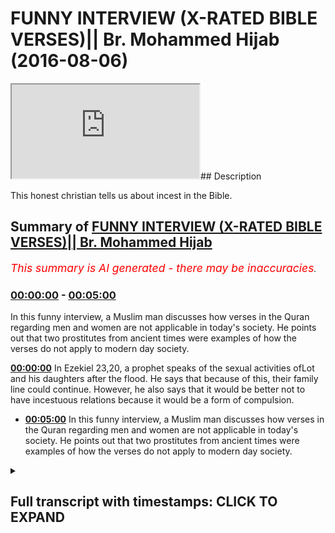 # FUNNY INTERVIEW (X-RATED BIBLE VERSES)|| Br. Mohammed Hijab (2016-08-06)

<iframe loading='lazy' src='https://www.youtube.com/embed/oqhkNGKRrUk'></iframe>## Description

This honest christian tells us about incest in the Bible.

## Summary of [FUNNY INTERVIEW (X-RATED BIBLE VERSES)|| Br. Mohammed Hijab](https://www.youtube.com/watch?v=oqhkNGKRrUk)


*<span style="color:red; font-size:125%">This summary is AI generated - there may be inaccuracies</span>. [](/)*

### [00:00:00](https://www.youtube.com/watch?v=oqhkNGKRrUk&t=0) - [00:05:00](https://www.youtube.com/watch?v=oqhkNGKRrUk&t=300)

In this funny interview, a Muslim man discusses how verses in the Quran regarding men and women are not applicable in today's society. He points out that two prostitutes from ancient times were examples of how the verses do not apply to modern day society.

**[00:00:00](https://www.youtube.com/watch?v=oqhkNGKRrUk&t=0)** In Ezekiel 23,20, a prophet speaks of the sexual activities ofLot and his daughters after the flood. He says that because of this, their family line could continue. However, he also says that it would be better not to have incestuous relations because it would be a form of compulsion.
* **[00:05:00](https://www.youtube.com/watch?v=oqhkNGKRrUk&t=300)** In this funny interview, a Muslim man discusses how verses in the Quran regarding men and women are not applicable in today's society. He points out that two prostitutes from ancient times were examples of how the verses do not apply to modern day society.

<details><summary><h2>Full transcript with timestamps: CLICK TO EXPAND</h2></summary>

[0:00:01](https://youtu.be/oqhkNGKRrUk?t=1) [Music]  
[0:00:07](https://youtu.be/oqhkNGKRrUk?t=7) [Music]  
[0:00:15](https://youtu.be/oqhkNGKRrUk?t=15) do you know what's your name chris  
[0:00:17](https://youtu.be/oqhkNGKRrUk?t=17) i i wanted to video  
[0:00:19](https://youtu.be/oqhkNGKRrUk?t=19) you because i think you're a very nice  
[0:00:21](https://youtu.be/oqhkNGKRrUk?t=21) guy and you know you've got a nice smile  
[0:00:23](https://youtu.be/oqhkNGKRrUk?t=23) and you're always cheerful  
[0:00:25](https://youtu.be/oqhkNGKRrUk?t=25) and i love you you shouldn't be talking  
[0:00:26](https://youtu.be/oqhkNGKRrUk?t=26) to me right now you're too tall man it  
[0:00:28](https://youtu.be/oqhkNGKRrUk?t=28) makes me look strong  
[0:00:30](https://youtu.be/oqhkNGKRrUk?t=30) but you know what i wonder i want to  
[0:00:32](https://youtu.be/oqhkNGKRrUk?t=32) basically talk to you about something  
[0:00:34](https://youtu.be/oqhkNGKRrUk?t=34) that i was talking to you about last  
[0:00:36](https://youtu.be/oqhkNGKRrUk?t=36) week which i found is a bit funny now  
[0:00:38](https://youtu.be/oqhkNGKRrUk?t=38) and this is a bit of an x-ray topic  
[0:00:42](https://youtu.be/oqhkNGKRrUk?t=42) but we found it funny um  
[0:00:45](https://youtu.be/oqhkNGKRrUk?t=45) we look  
[0:00:46](https://youtu.be/oqhkNGKRrUk?t=46) we're talking about these verses in the  
[0:00:47](https://youtu.be/oqhkNGKRrUk?t=47) bible right  
[0:00:49](https://youtu.be/oqhkNGKRrUk?t=49) uh there's verses in the bible which  
[0:00:50](https://youtu.be/oqhkNGKRrUk?t=50) talk about  
[0:00:52](https://youtu.be/oqhkNGKRrUk?t=52) sexually explicit things  
[0:00:55](https://youtu.be/oqhkNGKRrUk?t=55) uh and um we both agree that in the  
[0:00:57](https://youtu.be/oqhkNGKRrUk?t=57) bible for example it does say  
[0:01:00](https://youtu.be/oqhkNGKRrUk?t=60) that lot which we believe  
[0:01:02](https://youtu.be/oqhkNGKRrUk?t=62) is a prophet you guys believe he was a  
[0:01:04](https://youtu.be/oqhkNGKRrUk?t=64) prophet as well  
[0:01:05](https://youtu.be/oqhkNGKRrUk?t=65) but in your books it does say that lot  
[0:01:08](https://youtu.be/oqhkNGKRrUk?t=68) had sexual intercourse  
[0:01:10](https://youtu.be/oqhkNGKRrUk?t=70) with his own daughters so this is incest  
[0:01:14](https://youtu.be/oqhkNGKRrUk?t=74) yeah  
[0:01:15](https://youtu.be/oqhkNGKRrUk?t=75) is that correct yeah that's true  
[0:01:17](https://youtu.be/oqhkNGKRrUk?t=77) now i like your honesty about this topic  
[0:01:21](https://youtu.be/oqhkNGKRrUk?t=81) are prophets meant to be human beings we  
[0:01:22](https://youtu.be/oqhkNGKRrUk?t=82) are meant to follow  
[0:01:25](https://youtu.be/oqhkNGKRrUk?t=85) yes  
[0:01:27](https://youtu.be/oqhkNGKRrUk?t=87) is the act of having sexual intercourse  
[0:01:29](https://youtu.be/oqhkNGKRrUk?t=89) with your daughter a morally acceptable  
[0:01:32](https://youtu.be/oqhkNGKRrUk?t=92) thing to do at the time if it's  
[0:01:34](https://youtu.be/oqhkNGKRrUk?t=94) necessary yes  
[0:01:37](https://youtu.be/oqhkNGKRrUk?t=97) [Music]  
[0:01:39](https://youtu.be/oqhkNGKRrUk?t=99) at the time it was necessary yes it was  
[0:01:41](https://youtu.be/oqhkNGKRrUk?t=101) at the time okay  
[0:01:43](https://youtu.be/oqhkNGKRrUk?t=103) um  
[0:01:45](https://youtu.be/oqhkNGKRrUk?t=105) do you know why he had to do it go on  
[0:01:46](https://youtu.be/oqhkNGKRrUk?t=106) tell me please  
[0:01:48](https://youtu.be/oqhkNGKRrUk?t=108) what happened  
[0:01:49](https://youtu.be/oqhkNGKRrUk?t=109) what happened during the time of sodom  
[0:01:51](https://youtu.be/oqhkNGKRrUk?t=111) gomorrah  
[0:01:51](https://youtu.be/oqhkNGKRrUk?t=111) [Music]  
[0:01:53](https://youtu.be/oqhkNGKRrUk?t=113) everyone was destroyed  
[0:01:55](https://youtu.be/oqhkNGKRrUk?t=115) there was hardly anybody left  
[0:01:57](https://youtu.be/oqhkNGKRrUk?t=117) to continue any family line  
[0:02:00](https://youtu.be/oqhkNGKRrUk?t=120) right the only way you could that they  
[0:02:02](https://youtu.be/oqhkNGKRrUk?t=122) could continue the family line  
[0:02:04](https://youtu.be/oqhkNGKRrUk?t=124) was to by having incest  
[0:02:06](https://youtu.be/oqhkNGKRrUk?t=126) okay all right now uh thank you for that  
[0:02:09](https://youtu.be/oqhkNGKRrUk?t=129) that's fine if that's what you think is  
[0:02:10](https://youtu.be/oqhkNGKRrUk?t=130) the only way that they could have uh  
[0:02:13](https://youtu.be/oqhkNGKRrUk?t=133) continued the family line  
[0:02:15](https://youtu.be/oqhkNGKRrUk?t=135) is by having incest yeah  
[0:02:17](https://youtu.be/oqhkNGKRrUk?t=137) so continuing the family line is one  
[0:02:19](https://youtu.be/oqhkNGKRrUk?t=139) thing i mean if it was a situation of  
[0:02:20](https://youtu.be/oqhkNGKRrUk?t=140) adam and eve you know adam and eve and  
[0:02:22](https://youtu.be/oqhkNGKRrUk?t=142) if you say oh you know their family  
[0:02:23](https://youtu.be/oqhkNGKRrUk?t=143) their offspring must have done incest  
[0:02:25](https://youtu.be/oqhkNGKRrUk?t=145) and stuff like that that's happened for  
[0:02:26](https://youtu.be/oqhkNGKRrUk?t=146) a long time okay but i'm just saying  
[0:02:28](https://youtu.be/oqhkNGKRrUk?t=148) that that's that is complete compulsion  
[0:02:30](https://youtu.be/oqhkNGKRrUk?t=150) and i can see where you're coming from  
[0:02:31](https://youtu.be/oqhkNGKRrUk?t=151) to some extent when you say that well if  
[0:02:33](https://youtu.be/oqhkNGKRrUk?t=153) we're talking here about continuing a  
[0:02:34](https://youtu.be/oqhkNGKRrUk?t=154) family line that's one option and the  
[0:02:36](https://youtu.be/oqhkNGKRrUk?t=156) other option  
[0:02:38](https://youtu.be/oqhkNGKRrUk?t=158) is not continuing the family line yet  
[0:02:40](https://youtu.be/oqhkNGKRrUk?t=160) the human race will continue  
[0:02:42](https://youtu.be/oqhkNGKRrUk?t=162) then i say that probably the the second  
[0:02:44](https://youtu.be/oqhkNGKRrUk?t=164) option would probably be  
[0:02:45](https://youtu.be/oqhkNGKRrUk?t=165) would you say that it would probably be  
[0:02:47](https://youtu.be/oqhkNGKRrUk?t=167) a better option to take  
[0:02:49](https://youtu.be/oqhkNGKRrUk?t=169) okay now i want to ask you a question  
[0:02:52](https://youtu.be/oqhkNGKRrUk?t=172) do you have kids  
[0:02:54](https://youtu.be/oqhkNGKRrUk?t=174) no not yet  
[0:02:56](https://youtu.be/oqhkNGKRrUk?t=176) do you um do you teach a  
[0:02:58](https://youtu.be/oqhkNGKRrUk?t=178) bible school on sundays  
[0:03:00](https://youtu.be/oqhkNGKRrUk?t=180) do i teach no no  
[0:03:07](https://youtu.be/oqhkNGKRrUk?t=187) so you must be  
[0:03:08](https://youtu.be/oqhkNGKRrUk?t=188) big time  
[0:03:09](https://youtu.be/oqhkNGKRrUk?t=189) let me ask you a question right now  
[0:03:12](https://youtu.be/oqhkNGKRrUk?t=192) i want you to bring out your bible  
[0:03:15](https://youtu.be/oqhkNGKRrUk?t=195) i want him to bring out his bible  
[0:03:18](https://youtu.be/oqhkNGKRrUk?t=198) seriously yeah you're too tall to be  
[0:03:20](https://youtu.be/oqhkNGKRrUk?t=200) filming listen to me i want you to bring  
[0:03:22](https://youtu.be/oqhkNGKRrUk?t=202) out ezekiel  
[0:03:25](https://youtu.be/oqhkNGKRrUk?t=205) chapter number 23 20. he said 28 go for  
[0:03:28](https://youtu.be/oqhkNGKRrUk?t=208) it  
[0:03:30](https://youtu.be/oqhkNGKRrUk?t=210) 23 20.  
[0:03:32](https://youtu.be/oqhkNGKRrUk?t=212) where's 23 20.  
[0:03:34](https://youtu.be/oqhkNGKRrUk?t=214) where's where read it for me  
[0:03:36](https://youtu.be/oqhkNGKRrUk?t=216) for she dot uh  
[0:03:37](https://youtu.be/oqhkNGKRrUk?t=217) dotted upon their  
[0:03:39](https://youtu.be/oqhkNGKRrUk?t=219) paramours  
[0:03:42](https://youtu.be/oqhkNGKRrUk?t=222) whose flesh is as flesh of asses  
[0:03:58](https://youtu.be/oqhkNGKRrUk?t=238) what the issue is well i don't know  
[0:04:00](https://youtu.be/oqhkNGKRrUk?t=240) you'll have to have to read it  
[0:04:02](https://youtu.be/oqhkNGKRrUk?t=242) because i haven't read the whole thing  
[0:04:04](https://youtu.be/oqhkNGKRrUk?t=244) so i need to read it  
[0:04:07](https://youtu.be/oqhkNGKRrUk?t=247) so what's the issue  
[0:04:09](https://youtu.be/oqhkNGKRrUk?t=249) what is one issue what does it mean  
[0:04:11](https://youtu.be/oqhkNGKRrUk?t=251) problem  
[0:04:13](https://youtu.be/oqhkNGKRrUk?t=253) are you playing games now my friend  
[0:04:14](https://youtu.be/oqhkNGKRrUk?t=254) that's what edition means oh no i'm  
[0:04:16](https://youtu.be/oqhkNGKRrUk?t=256) talking about in the context of this i  
[0:04:18](https://youtu.be/oqhkNGKRrUk?t=258) don't know i haven't read the whole  
[0:04:18](https://youtu.be/oqhkNGKRrUk?t=258) thing i've only read one verse should i  
[0:04:21](https://youtu.be/oqhkNGKRrUk?t=261) give you a nice bible what's what  
[0:04:22](https://youtu.be/oqhkNGKRrUk?t=262) version is that this is what happens  
[0:04:24](https://youtu.be/oqhkNGKRrUk?t=264) when muslims don't read the  
[0:04:25](https://youtu.be/oqhkNGKRrUk?t=265) bible then we get you diverse in a  
[0:04:28](https://youtu.be/oqhkNGKRrUk?t=268) normal translation  
[0:04:29](https://youtu.be/oqhkNGKRrUk?t=269) [Music]  
[0:04:39](https://youtu.be/oqhkNGKRrUk?t=279) all right can you read this my friend is  
[0:04:40](https://youtu.be/oqhkNGKRrUk?t=280) this ezekiel 23 20 yeah yeah  
[0:04:44](https://youtu.be/oqhkNGKRrUk?t=284) let's read it in a proper way go ahead  
[0:04:47](https://youtu.be/oqhkNGKRrUk?t=287) here this one new international version  
[0:04:50](https://youtu.be/oqhkNGKRrUk?t=290) oh  
[0:04:52](https://youtu.be/oqhkNGKRrUk?t=292) back of it  
[0:04:54](https://youtu.be/oqhkNGKRrUk?t=294) she lasted after her lovers  
[0:04:57](https://youtu.be/oqhkNGKRrUk?t=297) whose genitals were like those of  
[0:04:59](https://youtu.be/oqhkNGKRrUk?t=299) donkeys  
[0:05:00](https://youtu.be/oqhkNGKRrUk?t=300) and whose emission was like that of  
[0:05:02](https://youtu.be/oqhkNGKRrUk?t=302) horses  
[0:05:04](https://youtu.be/oqhkNGKRrUk?t=304) no international version  
[0:05:06](https://youtu.be/oqhkNGKRrUk?t=306) okay  
[0:05:09](https://youtu.be/oqhkNGKRrUk?t=309) really why don't why don't you read the  
[0:05:10](https://youtu.be/oqhkNGKRrUk?t=310) whole context should we do that yeah  
[0:05:12](https://youtu.be/oqhkNGKRrUk?t=312) let's read it let's go from the first  
[0:05:14](https://youtu.be/oqhkNGKRrUk?t=314) verse  
[0:05:16](https://youtu.be/oqhkNGKRrUk?t=316) the word of the lord came again unto me  
[0:05:18](https://youtu.be/oqhkNGKRrUk?t=318) saying son of man there were two women  
[0:05:20](https://youtu.be/oqhkNGKRrUk?t=320) the daughters of one mother but don't  
[0:05:22](https://youtu.be/oqhkNGKRrUk?t=322) make it too long for the viewers people  
[0:05:24](https://youtu.be/oqhkNGKRrUk?t=324) are just going to tune off okay okay  
[0:05:26](https://youtu.be/oqhkNGKRrUk?t=326) fine  
[0:05:28](https://youtu.be/oqhkNGKRrUk?t=328) get three or four verses and move them  
[0:05:30](https://youtu.be/oqhkNGKRrUk?t=330) up  
[0:05:32](https://youtu.be/oqhkNGKRrUk?t=332) she doted upon the assyrians her  
[0:05:34](https://youtu.be/oqhkNGKRrUk?t=334) neighbors captains and rulers clothed  
[0:05:37](https://youtu.be/oqhkNGKRrUk?t=337) most  
[0:05:38](https://youtu.be/oqhkNGKRrUk?t=338) uh gorgeously horsemen riding upon her  
[0:05:41](https://youtu.be/oqhkNGKRrUk?t=341) horses all of the  
[0:05:43](https://youtu.be/oqhkNGKRrUk?t=343) all of the all of them desirable young  
[0:05:45](https://youtu.be/oqhkNGKRrUk?t=345) men then i saw that she was defiled that  
[0:05:48](https://youtu.be/oqhkNGKRrUk?t=348) they  
[0:05:49](https://youtu.be/oqhkNGKRrUk?t=349) defiled yet  
[0:05:51](https://youtu.be/oqhkNGKRrUk?t=351) yeah what does that mean  
[0:05:53](https://youtu.be/oqhkNGKRrUk?t=353) come out once again  
[0:05:55](https://youtu.be/oqhkNGKRrUk?t=355) that they took both one way  
[0:06:01](https://youtu.be/oqhkNGKRrUk?t=361) you can't be you can't be getting me to  
[0:06:02](https://youtu.be/oqhkNGKRrUk?t=362) read verses but you know you don't even  
[0:06:04](https://youtu.be/oqhkNGKRrUk?t=364) know what's on about yourself no i don't  
[0:06:05](https://youtu.be/oqhkNGKRrUk?t=365) know what it means  
[0:06:06](https://youtu.be/oqhkNGKRrUk?t=366) what does it mean then the file means  
[0:06:08](https://youtu.be/oqhkNGKRrUk?t=368) that she was no what does the whole  
[0:06:09](https://youtu.be/oqhkNGKRrUk?t=369) what's the whole story on about it so  
[0:06:10](https://youtu.be/oqhkNGKRrUk?t=370) there's two prostitutes  
[0:06:13](https://youtu.be/oqhkNGKRrUk?t=373) am i right okay you got two prostitutes  
[0:06:15](https://youtu.be/oqhkNGKRrUk?t=375) so what are their names  
[0:06:18](https://youtu.be/oqhkNGKRrUk?t=378) let's go to the first verse that's what  
[0:06:20](https://youtu.be/oqhkNGKRrUk?t=380) i say  
[0:06:22](https://youtu.be/oqhkNGKRrUk?t=382) let me read the whole thing  
[0:06:23](https://youtu.be/oqhkNGKRrUk?t=383) this is what happens when a muslim  
[0:06:24](https://youtu.be/oqhkNGKRrUk?t=384) doesn't read properly okay i don't know  
[0:06:26](https://youtu.be/oqhkNGKRrUk?t=386) i forgot the name of my friend but it  
[0:06:27](https://youtu.be/oqhkNGKRrUk?t=387) was two prostitutes that were going  
[0:06:28](https://youtu.be/oqhkNGKRrUk?t=388) around having sex with all the men  
[0:06:29](https://youtu.be/oqhkNGKRrUk?t=389) muslims never read the whole thing  
[0:06:31](https://youtu.be/oqhkNGKRrUk?t=391) properly that's why we have problems  
[0:06:33](https://youtu.be/oqhkNGKRrUk?t=393) there were two prostitutes seven six  
[0:06:34](https://youtu.be/oqhkNGKRrUk?t=394) whatever isn't that right or wrong  
[0:06:36](https://youtu.be/oqhkNGKRrUk?t=396) but you do you know the situation what  
[0:06:38](https://youtu.be/oqhkNGKRrUk?t=398) was the situation i don't know  
[0:06:40](https://youtu.be/oqhkNGKRrUk?t=400) what the situation you cannot go to the  
[0:06:42](https://youtu.be/oqhkNGKRrUk?t=402) highlands  
[0:06:43](https://youtu.be/oqhkNGKRrUk?t=403) i'm just gonna go to a prostitute  
[0:06:45](https://youtu.be/oqhkNGKRrUk?t=405) and be with her but we don't know what  
[0:06:47](https://youtu.be/oqhkNGKRrUk?t=407) the situation what happened  
[0:06:49](https://youtu.be/oqhkNGKRrUk?t=409) but i don't know what happened i'm just  
[0:06:51](https://youtu.be/oqhkNGKRrUk?t=411) saying that okay fine this doesn't  
[0:06:53](https://youtu.be/oqhkNGKRrUk?t=413) disprove christianity all right  
[0:06:55](https://youtu.be/oqhkNGKRrUk?t=415) i don't even know what we're talking  
[0:06:56](https://youtu.be/oqhkNGKRrUk?t=416) about this doesn't i'm not saying this  
[0:06:57](https://youtu.be/oqhkNGKRrUk?t=417) this proves christianity i'm just saying  
[0:06:58](https://youtu.be/oqhkNGKRrUk?t=418) that this should be a lesson  
[0:07:01](https://youtu.be/oqhkNGKRrUk?t=421) for all christians who talk about  
[0:07:03](https://youtu.be/oqhkNGKRrUk?t=423) those verses in the quran  
[0:07:04](https://youtu.be/oqhkNGKRrUk?t=424) that reference for example men having a  
[0:07:07](https://youtu.be/oqhkNGKRrUk?t=427) woman  
[0:07:09](https://youtu.be/oqhkNGKRrUk?t=429) it's not in heaven it looks like it  
[0:07:10](https://youtu.be/oqhkNGKRrUk?t=430) looks like something god's talking about  
[0:07:12](https://youtu.be/oqhkNGKRrUk?t=432) something bad about israel  
[0:07:14](https://youtu.be/oqhkNGKRrUk?t=434) because it says hey sins of jerusalem  
[0:07:16](https://youtu.be/oqhkNGKRrUk?t=436) and then it talks about it and to be  
[0:07:18](https://youtu.be/oqhkNGKRrUk?t=438) honest with you i think that some of you  
[0:07:19](https://youtu.be/oqhkNGKRrUk?t=439) guys do to the prophets is not right  
[0:07:21](https://youtu.be/oqhkNGKRrUk?t=441) like what you guys say about the  
[0:07:23](https://youtu.be/oqhkNGKRrUk?t=443) prophets  
[0:07:24](https://youtu.be/oqhkNGKRrUk?t=444) is unjustifiable if they're meant to be  
[0:07:26](https://youtu.be/oqhkNGKRrUk?t=446) the guide for humankind yeah how can you  
[0:07:28](https://youtu.be/oqhkNGKRrUk?t=448) have a prophet like lot having sex with  
[0:07:30](https://youtu.be/oqhkNGKRrUk?t=450) his own daughter how can you have a  
[0:07:31](https://youtu.be/oqhkNGKRrUk?t=451) prophet like noah being naked in front  
[0:07:33](https://youtu.be/oqhkNGKRrUk?t=453) of his own sons how can you have prophet  
[0:07:35](https://youtu.be/oqhkNGKRrUk?t=455) being drunk like noah according to  
[0:07:36](https://youtu.be/oqhkNGKRrUk?t=456) genesis chapter 9 verse 22 of the bible  
[0:07:40](https://youtu.be/oqhkNGKRrUk?t=460) [Music]  
[0:07:46](https://youtu.be/oqhkNGKRrUk?t=466) [Music]  
</details>